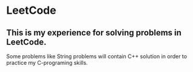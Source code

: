 # LeetCode
## This is my experience for solving problems in LeetCode.



Some problems like String problems will contain C++ solution in order to practice my C-programing skills.
